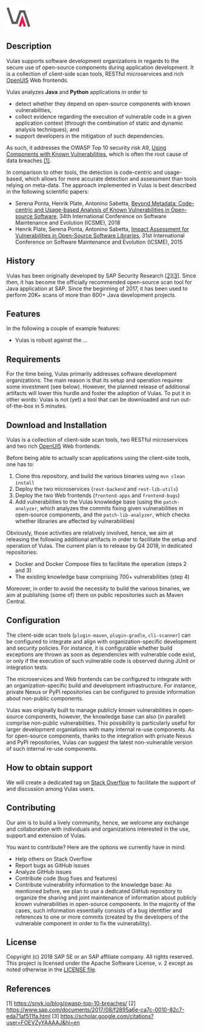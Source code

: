 <img src="vulas_logo_va_2048.png" height="64" width="64">

## Description

Vulas supports software development organizations in regards to the secure use of open-source components during application development. It is a collection of client-side scan tools, RESTful microservices and rich [OpenUI5](https://openui5.hana.ondemand.com/) Web frontends.

Vulas analyzes **Java** and **Python** applications in order to
- detect whether they depend on open-source components with known vulnerabilities,
- collect evidence regarding the execution of vulnerable code in a given application context (through the combination of static and dynamic analysis techniques), and
- support developers in the mitigation of such dependencies.

As such, it addresses the OWASP Top 10 security risk A9, [Using Components with Known Vulnerabilities](https://www.owasp.org/index.php/Top_10-2017_A9-Using_Components_with_Known_Vulnerabilities), which is often the root cause of data breaches [[1]](https://snyk.io/blog/owasp-top-10-breaches/).

In comparison to other tools, the detection is code-centric and usage-based, which allows for more accurate detection and assessment than tools relying on meta-data. The approach implemented in Vulas is best described in the following scientific papers:
- Serena Ponta, Henrik Plate, Antonino Sabetta, [Beyond Metadata: Code-centric and Usage-based Analysis of Known Vulnerabilities in Open-source Software](https://arxiv.org/abs/1806.05893), 34th International Conference on Software Maintenance and Evolution (ICSME), 2018
- Henrik Plate, Serena Ponta, Antonino Sabetta, [Impact Assessment for Vulnerabilities in Open-Source Software Libraries](https://arxiv.org/pdf/1504.04971.pdf), 31st International Conference on Software Maintenance and Evolution (ICSME), 2015

## History

Vulas has been originally developed by SAP Security Research [[2]](https://www.sap.com/documents/2017/08/f2895a6e-ca7c-0010-82c7-eda71af511fa.html)[[3]](https://scholar.google.com/citations?user=FOEVZyYAAAAJ&hl=en). Since then, it has become the officially recommended open-source scan tool for Java application at SAP. Since the beginning of 2017, it has been used to perform 20K+ scans of more than 600+ Java development projects.

## Features

In the following a couple of example features:
- Vulas is robust against the ...

## Requirements

For the time being, Vulas primarily addresses software development organizations. The main reason is that its setup and operation requires some investment (see below). However, the planned release of additional artifacts will lower this hurdle and foster the adoption of Vulas. To put it in other words: Vulas is not (yet) a tool that can be downloaded and run out-of-the-box in 5 minutes.

## Download and Installation

Vulas is a collection of client-side scan tools, two RESTful microservices and two rich [OpenUI5](https://openui5.hana.ondemand.com/) Web frontends.

Before being able to actually scan applications using the client-side tools, one has to:
1. Clone this repository, and build the various binaries using `mvn clean install`
2. Deploy the two microservices (`rest-backend` and `rest-lib-utils`)
3. Deploy the two Web frontends (`frontend-apps` and `frontend-bugs`)
4. Add vulnerabilities to the Vulas knowledge base (using the `patch-analyzer`, which analyzes the commits fixing given vulnerabilities in open-source components, and the `patch-lib-analyzer`, which checks whether libraries are affected by vulnerabilities)

Obviously, those activities are relatively involved, hence, we aim at releasing the following additional artifacts in order to facilitate the setup and operation of Vulas. The current plan is to release by Q4 2018, in dedicated repositories:
- Docker and Docker Compose files to facilitate the operation (steps 2 and 3)
- The existing knowledge base comprising 700+ vulnerabilities (step 4) 

Moreover, in order to avoid the necessity to build the various binaries, we aim at publishing (some of) them on public repositories such as Maven Central. 

## Configuration

The client-side scan tools (`plugin-maven`, `plugin-gradle`, `cli-scanner`) can be configured to integrate and align with organization-specific development and security policies. For instance, it is configurable whether build exceptions are thrown as soon as dependencies with vulnerable code exist, or only if the execution of such vulnerable code is observed during JUnit or integration tests. 

The microservices and Web frontends can be configured to integrate with an organization-specific build and development infrastructure. For instance, private Nexus or PyPI repositories can be configured to provide information about non-public components.

Vulas was originally built to manage publicly known vulnerabilities in open-source components, however, the knowledge base can also (in parallel) comprise non-public vulnerabilities. This possibility is particularly useful for larger development organiations with many internal re-use components. As for open-source components, thanks to the integration with private Nexus and PyPI repositories, Vulas can suggest the latest non-vulnerable version of such internal re-use components.

<!--

## Limitations

As of today, the static and dynamic analysis is only available for Java applications.

## Known Issues

Lack of authentication and authorization.

-->

## How to obtain support

We will create a dedicated tag on [Stack Overflow](https://stackoverflow.com) to facilitate the support of and discussion among Vulas users.

## Contributing

Our aim is to build a lively community, hence, we welcome any exchange and collaboration with individuals and organizations interested in the use, support and extension of Vulas.

You want to contribute? Here are the options we currently have in mind:
- Help others on Stack Overflow
- Report bugs as GitHub issues
- Analyze GitHub issues
- Contribute code (bug fixes and features)
- Contribute vulnerability information to the knowledge base: As mentioned before, we plan to use a dedicated GitHub repository to organize the sharing and joint maintenance of information about publicly known vulnerabilities in open-source components. In the majority of the cases, such information essentially consists of a bug identifier and references to one or more commits (created by the developers of the vulnerable component in order to fix the vulnerability). 

<!--

## To-Do (upcoming changes)
The following is a subset of pending feature requests:
- Static and dynamic analysis for Python
- Support of JavaScript (client- and server-side)
- UI dashboards for workspaces

-->

## License
Copyright (c) 2018 SAP SE or an SAP affiliate company. All rights reserved.
This project is licensed under the Apache Software License, v. 2 except as noted otherwise in the [LICENSE file](LICENSE.txt).

## References
[1] https://snyk.io/blog/owasp-top-10-breaches/
[2] https://www.sap.com/documents/2017/08/f2895a6e-ca7c-0010-82c7-eda71af511fa.html
[3] https://scholar.google.com/citations?user=FOEVZyYAAAAJ&hl=en
